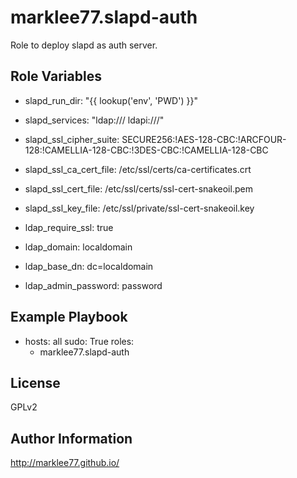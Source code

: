 marklee77.slapd-auth
====================

Role to deploy slapd as auth server.

Role Variables
--------------

- slapd_run_dir: "{{ lookup('env', 'PWD') }}"

- slapd_services: "ldap:/// ldapi:///"
- slapd_ssl_cipher_suite: SECURE256:!AES-128-CBC:!ARCFOUR-128:!CAMELLIA-128-CBC:!3DES-CBC:!CAMELLIA-128-CBC 
- slapd_ssl_ca_cert_file: /etc/ssl/certs/ca-certificates.crt
- slapd_ssl_cert_file: /etc/ssl/certs/ssl-cert-snakeoil.pem
- slapd_ssl_key_file: /etc/ssl/private/ssl-cert-snakeoil.key

- ldap_require_ssl: true

- ldap_domain: localdomain
- ldap_base_dn: dc=localdomain
- ldap_admin_password: password

Example Playbook
-------------------------

- hosts: all
  sudo: True
  roles:
    - marklee77.slapd-auth

License
-------

GPLv2

Author Information
------------------

http://marklee77.github.io/
